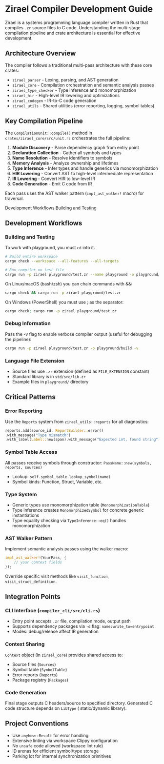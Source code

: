 # Zirael Compiler Development Guide

Zirael is a systems programming language compiler written in Rust that compiles `.zr` source files to C code.
Understanding the multi-stage compilation pipeline and crate architecture is essential for effective development.

## Architecture Overview

The compiler follows a traditional multi-pass architecture with these core crates:

- `zirael_parser` - Lexing, parsing, and AST generation
- `zirael_core` - Compilation orchestration and semantic analysis passes
- `zirael_type_checker` - Type inference and monomorphization
- `zirael_hir` - High-level IR lowering and optimizations
- `zirael_codegen` - IR-to-C code generation
- `zirael_utils` - Shared utilities (error reporting, logging, symbol tables)

## Key Compilation Pipeline

The `CompilationUnit::compile()` method in `crates/zirael_core/src/unit.rs` orchestrates the full pipeline:

1. **Module Discovery** - Parse dependency graph from entry point
2. **Declaration Collection** - Gather all symbols and types
3. **Name Resolution** - Resolve identifiers to symbols
4. **Memory Analysis** - Analyze ownership and lifetimes
5. **Type Inference** - Infer types and handle generics via monomorphization
6. **HIR Lowering** - Convert AST to high-level intermediate representation
7. **IR Lowering** - Convert HIR to low-level IR
8. **Code Generation** - Emit C code from IR

Each pass uses the AST walker pattern (`impl_ast_walker!` macro) for traversal.

Development Workflows
Building and Testing

## Development Workflows

### Building and Testing

To work with playground, you must `cd` into it.

```bash
# Build entire workspace
cargo check --workspace --all-features --all-targets

# Run compiler on test file
cargo run -p zirael playground/test.zr --name playground -o playground/build
```

On Linux/macOS (bash/zsh) you can chain commands with &&:

```bash
cargo check && cargo run -p zirael playground/test.zr
```

On Windows (PowerShell) you must use ; as the separator:

```bash
cargo check; cargo run -p zirael playground/test.zr
```

### Debug Information

Pass the -v flag to enable verbose compiler output (useful for debugging the pipeline):

```bash
cargo run -p zirael playground/test.zr -o playground/build -v
```

### Language File Extension

- Source files use `.zr` extension (defined as `FILE_EXTENSION` constant)
- Standard library is in `std/src/lib.zr`
- Example files in `playground/` directory

## Critical Patterns

### Error Reporting

Use the `Reports` system from `zirael_utils::reports` for all diagnostics:

```rust
reports.add(source_id, ReportBuilder::error()
.with_message("Type mismatch")
.with_label(Label::new(span).with_message("Expected int, found string")));
```

### Symbol Table Access

All passes receive symbols through constructor: `PassName::new(symbols, reports, sources)`

- Lookup: `self.symbol_table.lookup_symbol(name)`
- Symbol kinds: Function, Struct, Variable, etc.

### Type System

- Generic types use monomorphization table (`MonomorphizationTable`)
- Type inference creates `MonomorphizedSymbol` for concrete generic instantiations
- Type equality checking via `TypeInference::eq()` handles monomorphization

### AST Walker Pattern

Implement semantic analysis passes using the walker macro:

```rust
impl_ast_walker!(YourPass, {
    // your context fields
});
```

Override specific visit methods like `visit_function`, `visit_struct_definition`.

## Integration Points

### CLI Interface (`compiler_cli/src/cli.rs`)

- Entry point accepts `.zr` file, compilation mode, output path
- Supports dependency packages via `-d` flag: `name:write_to=entrypoint`
- Modes: debug/release affect IR generation

### Context Sharing

`Context` object (in `zirael_core`) provides shared access to:

- Source files (`Sources`)
- Symbol table (`SymbolTable`)
- Error reports (`Reports`)
- Package registry (`Packages`)

### Code Generation

Final stage outputs C headers/source to specified directory. Generated C code structure depends on `LibType` (
static/dynamic library).

## Project Conventions

- Use `anyhow::Result` for error handling
- Extensive linting via workspace Clippy configuration
- No `unsafe` code allowed (workspace lint rule)
- ID arenas for efficient symbol/type storage
- Parking lot for internal synchronization primitives
